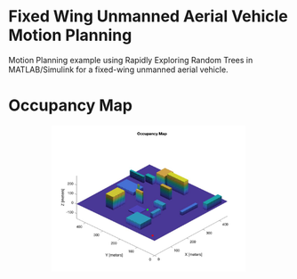 # Fixed Wing Unmanned Aerial Vehicle Motion Planning
Motion Planning example using Rapidly Exploring Random Trees in MATLAB/Simulink for a fixed-wing unmanned aerial vehicle.

# Occupancy Map
<p align="center">
  <img src="Occupancy3DMap.jpg" width="350" title="hover text">
</p>

